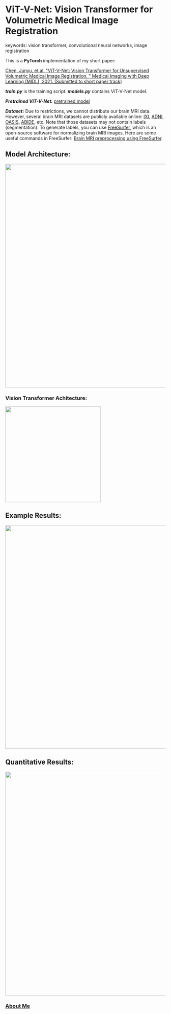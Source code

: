 # ViT-V-Net: Vision Transformer for Volumetric Medical Image Registration

keywords: vision transformer, convolutional neural networks, image registration

This is a **PyTorch** implementation of my short paper:

<a href="https://openreview.net/forum?id=h3HC1EU7AEz">Chen, Junyu, et al. "ViT-V-Net: Vision Transformer for Unsupervised Volumetric Medical Image Registration. " Medical Imaging with Deep Learning (MIDL), 2021. (Submitted to short paper track)</a>


***train.py*** is the training script.
***models.py*** contains ViT-V-Net model.

***Pretrained ViT-V-Net:*** <a href="https://drive.google.com/file/d/11sbqFYFGtqwsRgmbYgEr18FiIVk6NMl5/view?usp=sharing">pretrained model</a>

***Dataset:*** Due to restrictions, we cannot distribute our brain MRI data. However, several brain MRI datasets are publicly available online: <a href="https://brain-development.org/ixi-dataset/">IXI</a>, <a href="http://adni.loni.usc.edu/">ADNI</a>, <a href="https://www.oasis-brains.org/">OASIS</a>, <a href="http://fcon_1000.projects.nitrc.org/indi/abide/">ABIDE</a>, etc. Note that those datasets may not contain labels (segmentation). To generate labels, you can use <a href="https://surfer.nmr.mgh.harvard.edu/">FreeSurfer</a>, which is an open-source software for normalizing brain MRI images. Here are some useful commands in FreeSurfer: <a href="https://github.com/junyuchen245/ViT-V-Net_for_3D_Image_Registration/blob/main/PreprocessingMRI.md">Brain MRI preprocessing using FreeSurfer</a>.

## Model Architecture:
<img src="https://github.com/junyuchen245/ViT-V-Net_for_3D_Image_Registration/blob/main/figures/net_arch.jpg" width="700"/>

### Vision Transformer Achitecture:
<img src="https://github.com/junyuchen245/ViT-V-Net_for_3D_Image_Registration/blob/main/figures/trans_arch.jpg" width="300"/>

## Example Results:
<img src="https://github.com/junyuchen245/ViT-V-Net_for_3D_Image_Registration/blob/main/figures/ViTVNet_res.jpg" width="700"/>

## Quantitative Results:
<img src="https://github.com/junyuchen245/ViT-V-Net_for_3D_Image_Registration/blob/main/figures/dice_details.jpg" width="700"/>



### <a href="https://junyuchen245.github.io"> About Me</a>
